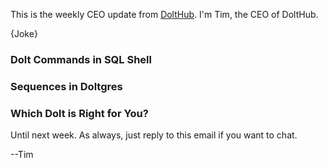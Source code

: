 This is the weekly CEO update from [DoltHub](https://www.dolthub.com/). I'm Tim, the CEO of DoltHub. 

{Joke}

### Dolt Commands in SQL Shell



### Sequences in Doltgres



### Which Dolt is Right for You?



Until next week. As always, just reply to this email if you want to chat.

--Tim